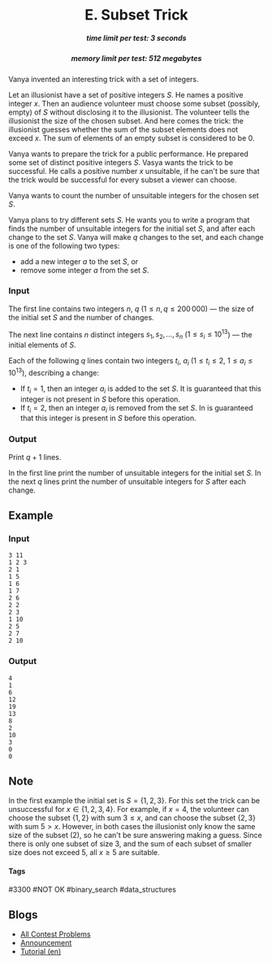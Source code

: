<h1 style='text-align: center;'> E. Subset Trick</h1>

<h5 style='text-align: center;'>time limit per test: 3 seconds</h5>
<h5 style='text-align: center;'>memory limit per test: 512 megabytes</h5>

Vanya invented an interesting trick with a set of integers.

Let an illusionist have a set of positive integers $S$. He names a positive integer $x$. Then an audience volunteer must choose some subset (possibly, empty) of $S$ without disclosing it to the illusionist. The volunteer tells the illusionist the size of the chosen subset. And here comes the trick: the illusionist guesses whether the sum of the subset elements does not exceed $x$. The sum of elements of an empty subset is considered to be $0$.

Vanya wants to prepare the trick for a public performance. He prepared some set of distinct positive integers $S$. Vasya wants the trick to be successful. He calls a positive number $x$ unsuitable, if he can't be sure that the trick would be successful for every subset a viewer can choose.

Vanya wants to count the number of unsuitable integers for the chosen set $S$.

Vanya plans to try different sets $S$. He wants you to write a program that finds the number of unsuitable integers for the initial set $S$, and after each change to the set $S$. Vanya will make $q$ changes to the set, and each change is one of the following two types: 

* add a new integer $a$ to the set $S$, or
* remove some integer $a$ from the set $S$.
### Input

The first line contains two integers $n$, $q$ ($1 \leq n, q \leq 200\,000$) — the size of the initial set $S$ and the number of changes.

The next line contains $n$ distinct integers $s_1, s_2, \ldots, s_n$ ($1 \leq s_i \leq 10^{13}$) — the initial elements of $S$.

Each of the following $q$ lines contain two integers $t_i$, $a_i$ ($1 \leq t_i \leq 2$, $1 \leq a_i \leq 10^{13}$), describing a change: 

* If $t_i = 1$, then an integer $a_i$ is added to the set $S$. It is guaranteed that this integer is not present in $S$ before this operation.
* If $t_i = 2$, then an integer $a_i$ is removed from the set $S$. In is guaranteed that this integer is present in $S$ before this operation.
### Output

Print $q + 1$ lines.

In the first line print the number of unsuitable integers for the initial set $S$. In the next $q$ lines print the number of unsuitable integers for $S$ after each change.

## Example

### Input


```text
3 11
1 2 3
2 1
1 5
1 6
1 7
2 6
2 2
2 3
1 10
2 5
2 7
2 10
```
### Output


```text
4
1
6
12
19
13
8
2
10
3
0
0
```
## Note

In the first example the initial set is $S = \{1, 2, 3\}$. For this set the trick can be unsuccessful for $x \in \{1, 2, 3, 4\}$. For example, if $x = 4$, the volunteer can choose the subset $\{1, 2\}$ with sum $3 \leq x$, and can choose the subset $\{2, 3\}$ with sum $5 > x$. However, in both cases the illusionist only know the same size of the subset ($2$), so he can't be sure answering making a guess. Since there is only one subset of size $3$, and the sum of each subset of smaller size does not exceed $5$, all $x \ge 5$ are suitable.



#### Tags 

#3300 #NOT OK #binary_search #data_structures 

## Blogs
- [All Contest Problems](../Codeforces_Round_707_(Div._1,_based_on_Moscow_Open_Olympiad_in_Informatics).md)
- [Announcement](../blogs/Announcement.md)
- [Tutorial (en)](../blogs/Tutorial_(en).md)
